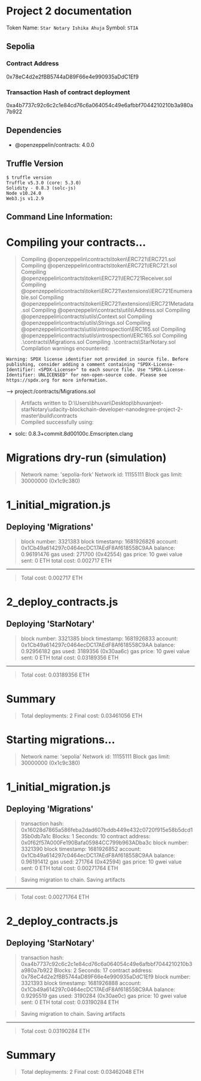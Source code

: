 # Project 2 documentation

Token Name: `Star Notary Ishika Ahuja`
Symbol: `STIA`

## Sepolia

### Contract Address

0x78eC4d2e2fBB5744aD89F66e4e990935aDdC1Ef9

### Transaction Hash of contract deployment

0xa4b7737c92c6c2c1e84cd76c6a064054c49e6afbbf7044210210b3a980a7b922


## Dependencies

- @openzeppelin/contracts: 4.0.0

## Truffle Version

```
$ truffle version
Truffle v5.3.0 (core: 5.3.0)
Solidity - 0.8.3 (solc-js)
Node v10.24.0
Web3.js v1.2.9
```

## Command Line Information:

Compiling your contracts...
===========================
> Compiling @openzeppelin\contracts\token\ERC721\ERC721.sol
> Compiling @openzeppelin\contracts\token\ERC721\IERC721.sol
> Compiling @openzeppelin\contracts\token\ERC721\IERC721Receiver.sol
> Compiling @openzeppelin\contracts\token\ERC721\extensions\IERC721Enumerable.sol
> Compiling @openzeppelin\contracts\token\ERC721\extensions\IERC721Metadata.sol
> Compiling @openzeppelin\contracts\utils\Address.sol
> Compiling @openzeppelin\contracts\utils\Context.sol
> Compiling @openzeppelin\contracts\utils\Strings.sol
> Compiling @openzeppelin\contracts\utils\introspection\ERC165.sol
> Compiling @openzeppelin\contracts\utils\introspection\IERC165.sol
> Compiling .\contracts\Migrations.sol
> Compiling .\contracts\StarNotary.sol
> Compilation warnings encountered:

    Warning: SPDX license identifier not provided in source file. Before publishing, consider adding a comment containing "SPDX-License-Identifier: <SPDX-License>" to each source file. Use "SPDX-License-Identifier: UNLICENSED" for non-open-source code. Please see https://spdx.org for more information.
--> project:/contracts/Migrations.sol


> Artifacts written to D:\Users\bhuvan\Desktop\bhuvanjeet-starNotary\udacity-blockchain-developer-nanodegree-project-2-master\build\contracts      
> Compiled successfully using:
   - solc: 0.8.3+commit.8d00100c.Emscripten.clang


Migrations dry-run (simulation)
===============================
> Network name:    'sepolia-fork'
> Network id:      11155111
> Block gas limit: 30000000 (0x1c9c380)


1_initial_migration.js
======================

   Deploying 'Migrations'
   ----------------------
   > block number:        3321383
   > block timestamp:     1681926826
   > account:             0x1Cb49a614297c0464ecDC17AEdF8Af618558C9AA
   > balance:             0.96191476
   > gas used:            271700 (0x42554)
   > gas price:           10 gwei
   > value sent:          0 ETH
   > total cost:          0.002717 ETH

   -------------------------------------
   > Total cost:            0.002717 ETH


2_deploy_contracts.js
=====================

   Deploying 'StarNotary'
   ----------------------
   > block number:        3321385
   > block timestamp:     1681926833
   > account:             0x1Cb49a614297c0464ecDC17AEdF8Af618558C9AA
   > balance:             0.92956182
   > gas used:            3189356 (0x30aa6c)
   > gas price:           10 gwei
   > value sent:          0 ETH
   > total cost:          0.03189356 ETH

   -------------------------------------
   > Total cost:          0.03189356 ETH

Summary
=======
> Total deployments:   2
> Final cost:          0.03461056 ETH




Starting migrations...
======================
> Network name:    'sepolia'
> Network id:      11155111
> Block gas limit: 30000000 (0x1c9c380)


1_initial_migration.js
======================

   Deploying 'Migrations'
   ----------------------
   > transaction hash:    0x16028d7865a586feba2dad607bddb449e432c0720f915e58b5dcd135b0db7a1c
   > Blocks: 1            Seconds: 10
   > contract address:    0x0f62f57A000Fe190Bafa05984CC799b963ADba3c
   > block number:        3321390
   > block timestamp:     1681926852
   > account:             0x1Cb49a614297c0464ecDC17AEdF8Af618558C9AA
   > balance:             0.96191412
   > gas used:            271764 (0x42594)
   > gas price:           10 gwei
   > value sent:          0 ETH
   > total cost:          0.00271764 ETH

   > Saving migration to chain.
   > Saving artifacts
   -------------------------------------
   > Total cost:          0.00271764 ETH


2_deploy_contracts.js
=====================

   Deploying 'StarNotary'
   ----------------------
   > transaction hash:    0xa4b7737c92c6c2c1e84cd76c6a064054c49e6afbbf7044210210b3a980a7b922
   > Blocks: 2            Seconds: 17
   > contract address:    0x78eC4d2e2fBB5744aD89F66e4e990935aDdC1Ef9
   > block number:        3321393
   > block timestamp:     1681926888
   > account:             0x1Cb49a614297c0464ecDC17AEdF8Af618558C9AA
   > balance:             0.9295519
   > gas used:            3190284 (0x30ae0c)
   > gas price:           10 gwei
   > value sent:          0 ETH
   > total cost:          0.03190284 ETH

   > Saving migration to chain.
   > Saving artifacts
   -------------------------------------
   > Total cost:          0.03190284 ETH

Summary
=======
> Total deployments:   2
> Final cost:          0.03462048 ETH

